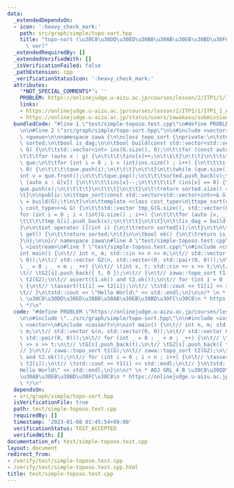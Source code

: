 ```yaml
---
data:
  _extendedDependsOn:
  - icon: ':heavy_check_mark:'
    path: src/graph/simple/topo-sort.hpp
    title: "topo-sort (\u30C8\u30DD\u30ED\u30B8\u30AB\u30EB\u30BD\u30FC\u30C8 simple\
      \ ver)"
  _extendedRequiredBy: []
  _extendedVerifiedWith: []
  _isVerificationFailed: false
  _pathExtension: cpp
  _verificationStatusIcon: ':heavy_check_mark:'
  attributes:
    '*NOT_SPECIAL_COMMENTS*': ''
    PROBLEM: https://onlinejudge.u-aizu.ac.jp/courses/lesson/2/ITP1/1/ITP1_1_A
    links:
    - https://onlinejudge.u-aizu.ac.jp/courses/lesson/2/ITP1/1/ITP1_1_A
    - https://onlinejudge.u-aizu.ac.jp/status/users/zawakasu/submissions/1/GRL_4_B/judge/7308361/C++17
  bundledCode: "#line 1 \"test/simple-toposo.test.cpp\"\n#define PROBLEM \"https://onlinejudge.u-aizu.ac.jp/courses/lesson/2/ITP1/1/ITP1_1_A\"\
    \n\n#line 2 \"src/graph/simple/topo-sort.hpp\"\n\n#include <vector>\n#include\
    \ <queue>\n\nnamespace zawa {\n\nclass topo_sort {\nprivate:\n\tstd::vector<int>\
    \ sorted;\n\tbool is_dag;\n\n\tbool build(const std::vector<std::vector<int>>&\
    \ G) {\n\t\tstd::vector<int> ins(G.size(), 0);\n\t\tfor (const auto& g : G) {\n\
    \t\t\tfor (auto x : g) {\n\t\t\t\tins[x]++;\n\t\t\t}\n\t\t}\n\t\tstd::queue<int>\
    \ que;\n\t\tfor (int i = 0 ; i < (int)ins.size() ; i++) {\n\t\t\tif (ins[i] ==\
    \ 0) {\n\t\t\t\tque.push(i);\n\t\t\t}\n\t\t}\n\t\twhile (que.size()) {\n\t\t\t\
    int v = que.front();\n\t\t\tque.pop();\n\t\t\tsorted.push_back(v);\n\t\t\tfor\
    \ (auto x : G[v]) {\n\t\t\t\tins[x]--;\n\t\t\t\tif (ins[x] == 0) {\n\t\t\t\t\t\
    que.push(x);\n\t\t\t\t}\n\t\t\t}\n\t\t}\n\t\treturn sorted.size() == G.size();\n\
    \t}\n\npublic:\n\ttopo_sort(const std::vector<std::vector<int>>& G) {\n\t\tis_dag\
    \ = build(G);\t\n\t}\n\n\ttemplate <class cost_type>\n\ttopo_sort(const std::vector<std::vector<std::pair<int,\
    \ cost_type>>>& G) {\n\t\tstd::vector tmp_G(G.size(), std::vector(0, 0));\n\t\t\
    for (int i = 0 ; i < (int)G.size() ; i++) {\n\t\t\tfor (auto [x, _] : G[i]) {\n\
    \t\t\t\ttmp_G[i].push_back(x);\n\t\t\t}\n\t\t}\n\t\tis_dag = build(tmp_G);\n\t\
    }\n\n\tint operator [](int i) {\n\t\treturn sorted[i];\n\t}\n\t\n\tstd::vector<int>\
    \ get() {\n\t\treturn sorted;\n\t}\n\n\tbool ok() {\n\t\treturn is_dag;\t\n\t\
    }\n};\n\n}// namespace zawa\n#line 4 \"test/simple-toposo.test.cpp\"\n\n#include\
    \ <iostream>\n#line 7 \"test/simple-toposo.test.cpp\"\n#include <cassert>\n\n\
    int main() {\n\t// int n, m; std::cin >> n >> m;\n\t// std::vector G(n, std::vector(0,\
    \ 0));\n\t// std::vector G2(n, std::vector(0, std::pair(0, 0)));\n\t// for (int\
    \ _ = 0 ; _ < m ; _++) {\n\t// \tint s, t; std::cin >> s >> t;\n\t// \tG[s].push_back(t);\n\
    \t// \tG2[s].push_back({ t, 0 });\n\t// }\n\t// zawa::topo_sort t1(G);\n\t// zawa::topo_sort\
    \ t2(G2);\n\t// assert(t1.ok() and t2.ok());\n\t// for (int i = 0 ; i < n ; i++)\
    \ {\n\t// \tassert(t1[i] == t2[i]);\n\t// \tstd::cout << t1[i] << std::endl;\n\
    \t// }\n\tstd::cout << \"Hello World\" << std::endl;\n}\n\n/* \n * AOJ GRL_4_B\
    \ \u30C8\u30DD\u30ED\u30B8\u30AB\u30EB\u30BD\u30FC\u30C8\n * https://onlinejudge.u-aizu.ac.jp/status/users/zawakasu/submissions/1/GRL_4_B/judge/7308361/C++17\n\
    \ */\n"
  code: "#define PROBLEM \"https://onlinejudge.u-aizu.ac.jp/courses/lesson/2/ITP1/1/ITP1_1_A\"\
    \n\n#include \"../src/graph/simple/topo-sort.hpp\"\n\n#include <iostream>\n#include\
    \ <vector>\n#include <cassert>\n\nint main() {\n\t// int n, m; std::cin >> n >>\
    \ m;\n\t// std::vector G(n, std::vector(0, 0));\n\t// std::vector G2(n, std::vector(0,\
    \ std::pair(0, 0)));\n\t// for (int _ = 0 ; _ < m ; _++) {\n\t// \tint s, t; std::cin\
    \ >> s >> t;\n\t// \tG[s].push_back(t);\n\t// \tG2[s].push_back({ t, 0 });\n\t\
    // }\n\t// zawa::topo_sort t1(G);\n\t// zawa::topo_sort t2(G2);\n\t// assert(t1.ok()\
    \ and t2.ok());\n\t// for (int i = 0 ; i < n ; i++) {\n\t// \tassert(t1[i] ==\
    \ t2[i]);\n\t// \tstd::cout << t1[i] << std::endl;\n\t// }\n\tstd::cout << \"\
    Hello World\" << std::endl;\n}\n\n/* \n * AOJ GRL_4_B \u30C8\u30DD\u30ED\u30B8\
    \u30AB\u30EB\u30BD\u30FC\u30C8\n * https://onlinejudge.u-aizu.ac.jp/status/users/zawakasu/submissions/1/GRL_4_B/judge/7308361/C++17\n\
    \ */\n"
  dependsOn:
  - src/graph/simple/topo-sort.hpp
  isVerificationFile: true
  path: test/simple-toposo.test.cpp
  requiredBy: []
  timestamp: '2023-01-08 01:45:54+09:00'
  verificationStatus: TEST_ACCEPTED
  verifiedWith: []
documentation_of: test/simple-toposo.test.cpp
layout: document
redirect_from:
- /verify/test/simple-toposo.test.cpp
- /verify/test/simple-toposo.test.cpp.html
title: test/simple-toposo.test.cpp
---
```

